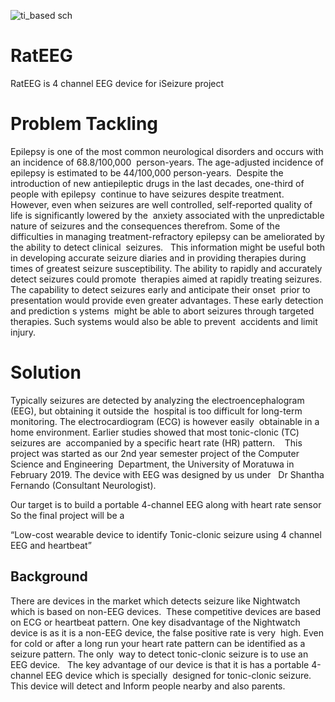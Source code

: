 ![ti_based sch](https://user-images.githubusercontent.com/27824621/55293189-6cea9180-5411-11e9-8384-b4ee8623f784.png)

# RatEEG
RatEEG is 4 channel EEG device for iSeizure project

<h1>Problem Tackling</h1>

Epilepsy is one of the most common neurological disorders and occurs with an incidence of 68.8/100,000  person-years. 
The age-adjusted incidence of epilepsy is estimated to be 44/100,000 person-years.  
Despite the introduction of new antiepileptic drugs in the last decades, one-third of people with epilepsy  
continue to have seizures despite treatment.  
However, even when seizures are well controlled, self-reported quality of life is significantly lowered by the  
anxiety associated with the unpredictable nature of seizures and the consequences therefrom. 
Some of the  difficulties in managing treatment-refractory epilepsy can be ameliorated by the ability 
to detect clinical  seizures.   This information might be useful both in developing accurate seizure diaries 
and in providing therapies during  times of greatest seizure susceptibility. The ability to rapidly and accurately 
detect seizures could promote  therapies aimed at rapidly treating seizures. The capability to detect seizures early and 
anticipate their onset  prior to presentation would provide even greater advantages. These early detection and prediction s
ystems  might be able to abort seizures through targeted therapies. Such systems would also be able to prevent  
accidents and limit injury. 

<h1>Solution</h1>

Typically seizures are detected by analyzing the electroencephalogram (EEG), but obtaining it outside the  
hospital is too difficult for long-term monitoring. The electrocardiogram (ECG) is however easily  obtainable in a 
home environment. Earlier studies showed that most tonic-clonic (TC) seizures are  accompanied by a specific heart rate (HR) pattern.    
This project was started as our  2nd year semester project of the Computer Science and Engineering  Department, 
the University of Moratuwa in February 2019. The device with EEG was designed by us under   
Dr Shantha Fernando (Consultant Neurologist).     

Our target is to build a portable 4-channel EEG along with heart rate sensor  So the final project will be a     

“Low-cost wearable device to identify Tonic-clonic seizure using 4 channel EEG and heartbeat” 




<h2>Background</h2>
There are devices in the market which detects seizure like Nightwatch which is based on non-EEG devices.  These competitive devices 
are based on ECG or heartbeat pattern. One key disadvantage of the Nightwatch device is as it is a non-EEG device, the false 
positive rate is very  high. Even for cold or after a long run your heart rate pattern can be identified as a seizure pattern. 
The only  way to detect tonic-clonic seizure is to use an EEG device.  
The key advantage of our device is that it is has a portable 4-channel EEG device which is specially  designed 
for tonic-clonic seizure. This device will detect and Inform people nearby and also parents.  
